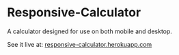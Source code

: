 # Responsive-Calculator

A calculator designed for use on both mobile and desktop.

See it live at: <a href="http://responsive-calculator.herokuapp.com">responsive-calculator.herokuapp.com</a>
